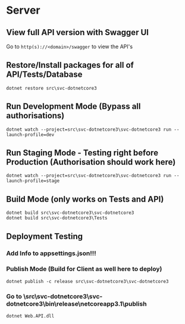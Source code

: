 # Server

## View full API version with Swagger UI
Go to `http(s)://<domain>/swagger` to view the API's

## Restore/Install packages for all of API/Tests/Database
```[cmd]
dotnet restore src\svc-dotnetcore3
```

## Run Development Mode (Bypass all authorisations)
```[cmd]
dotnet watch --project=src\svc-dotnetcore3\svc-dotnetcore3 run --launch-profile=dev
```

## Run Staging Mode - Testing right before Production (Authorisation should work here)
```[cmd]
dotnet watch --project=src\svc-dotnetcore3\svc-dotnetcore3 run --launch-profile=stage
```

## Build Mode (only works on Tests and API)
```[cmd]
dotnet build src\svc-dotnetcore3\svc-dotnetcore3
dotnet build src\svc-dotnetcore3\Tests
```

## Deployment Testing
### Add Info to appsettings.json!!!
### Publish Mode (Build for Client as well here to deploy)
```[cmd]
dotnet publish -c release src\svc-dotnetcore3\svc-dotnetcore3
```
### Go to \src\svc-dotnetcore3\svc-dotnetcore3\bin\release\netcoreapp3.1\publish
```[cmd]
dotnet Web.API.dll
```
